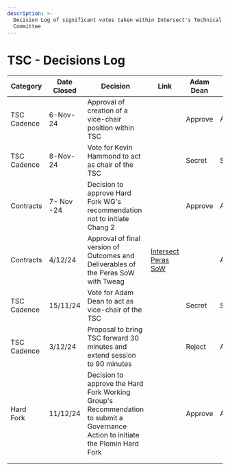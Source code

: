 ```yaml
---
description: >-
  Decision Log of significant votes taken within Intersect's Technical Steering
  Committee
---
```


# TSC - Decisions Log



<table><thead><tr><th>Category</th><th width="114">Date Closed</th><th width="224">Decision</th><th width="154">Link</th><th>Adam Dean</th><th>Ben Hart</th><th>Jonny Kelly</th><th>Kevin Hammond</th><th>Markus Gufler</th><th>Neil Davies</th><th>Nick Clarke</th></tr></thead><tbody><tr><td>TSC Cadence</td><td>6-Nov-24</td><td>Approval of creation of a vice-chair position within TSC</td><td></td><td>Approve</td><td>Approve</td><td>Approve</td><td>Approve</td><td>Approve</td><td>Approve</td><td>Approve</td></tr><tr><td>TSC Cadence</td><td>8-Nov-24</td><td>Vote for Kevin Hammond to act as chair of the TSC</td><td></td><td>Secret</td><td>Secret</td><td>Secret</td><td>Secret</td><td>Secret</td><td>Secret</td><td>Secret</td></tr><tr><td>Contracts</td><td>7- Nov -24</td><td>Decision to approve Hard Fork WG's recommendation not to initiate Chang 2</td><td></td><td>Approve</td><td>Approve</td><td>Approve</td><td>Approve</td><td>Approve</td><td>Approve</td><td>Approve</td></tr><tr><td>Contracts</td><td>4/12/24</td><td>Approval of final version of Outcomes and Deliverables of the Peras SoW with Tweag</td><td><a href="https://docs.google.com/document/d/1D2HRWg-yohwV_wP7IiUDgCmnNvM8ki_O7jpph7lptJU/edit?tab=t.0">Intersect Peras SoW</a></td><td></td><td>Approve</td><td>Approve</td><td>Approve</td><td></td><td>Approve</td><td>Abstain</td></tr><tr><td>TSC Cadence</td><td>15/11/24</td><td>Vote for Adam Dean to act as vice-chair of the TSC</td><td></td><td>Secret</td><td>Secret</td><td>Secret</td><td>Secret</td><td>Secret</td><td>Secret</td><td>Secret</td></tr><tr><td>TSC Cadence</td><td>3/12/24</td><td>Proposal to bring TSC forward 30 minutes and extend session to 90 minutes</td><td></td><td>Reject</td><td>Approve</td><td>Approve</td><td>Approve</td><td>Approve</td><td>Approve</td><td>Approve</td></tr><tr><td>Hard Fork</td><td>11/12/24</td><td>Decision to approve the Hard Fork Working Group's Recommendation to submit a Governance Action to initiate the Plomin Hard Fork</td><td></td><td>Approve</td><td>Approve</td><td>No Vote</td><td>Approve</td><td>Approve</td><td>Approve</td><td>Approve</td></tr><tr><td></td><td></td><td></td><td></td><td></td><td></td><td></td><td></td><td></td><td></td><td></td></tr><tr><td></td><td></td><td></td><td></td><td></td><td></td><td></td><td></td><td></td><td></td><td></td></tr></tbody></table>
